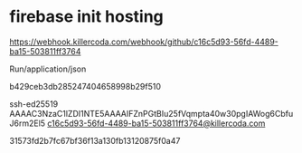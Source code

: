# firebase init hosting

https://webhook.killercoda.com/webhook/github/c16c5d93-56fd-4489-ba15-503811ff3764


Run/application/json


b429ceb3db285247404658998b29f510

ssh-ed25519 AAAAC3NzaC1lZDI1NTE5AAAAIFZnPGtBIu25fVqmpta40w30pgIAWog6CbfuJ6rm2El5 c16c5d93-56fd-4489-ba15-503811ff3764@killercoda.com

31573fd2b7fc67bf36f13a130fb13120875f0a47